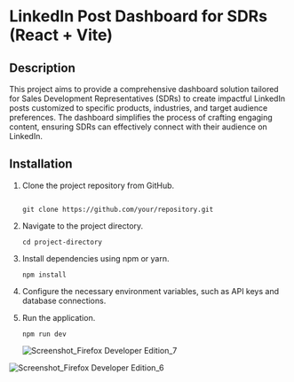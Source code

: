 # LinkedIn Post Dashboard for SDRs (React + Vite)
 
## Description

This project aims to provide a comprehensive dashboard solution tailored for Sales Development Representatives (SDRs) to create impactful LinkedIn posts customized to specific products, industries, and target audience preferences. The dashboard simplifies the process of crafting engaging content, ensuring SDRs can effectively connect with their audience on LinkedIn.






## Installation

1. Clone the project repository from GitHub.
    ```![Screenshot_Firefox Developer Edition_7](https://github.com/shivam5643/LinkedIn_post-Dashboard/assets/99460075/5a230854-8e03-4bd4-b2b2-991682d54971)

    git clone https://github.com/your/repository.git
    ```
2. Navigate to the project directory.
    ```
    cd project-directory
    ```
3. Install dependencies using npm or yarn.
    ```
    npm install
    ```
   
4. Configure the necessary environment variables, such as API keys and database connections.
5. Run the application.
    ```
    npm run dev
    ```


    ![Screenshot_Firefox Developer Edition_7](https://github.com/shivam5643/LinkedIn_post-Dashboard/assets/99460075/b8760726-2db5-42ec-8e35-b0cb3b6226df)

  ![Screenshot_Firefox Developer Edition_6](https://github.com/shivam5643/LinkedIn_post-Dashboard/assets/99460075/1c819fbf-6d62-488d-a4f2-b6e282e75f43)


